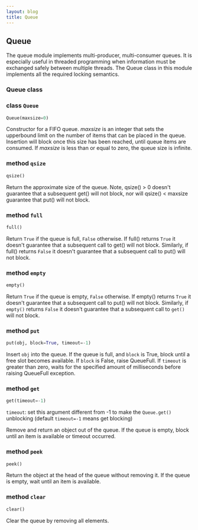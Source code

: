 ```yaml
---
layout: blog
title: Queue
---
```

## Queue

The queue module implements multi-producer, multi-consumer queues. It is especially useful in threaded programming when information must be exchanged safely between multiple threads. The Queue class in this module implements all the required locking semantics.


### Queue class


### class `Queue`
```python
Queue(maxsize=0)
```

Constructor for a FIFO queue.  *maxsize* is an integer that sets the upperbound
limit on the number of items that can be placed in the queue.  Insertion will
block once this size has been reached, until queue items are consumed.  If
*maxsize* is less than or equal to zero, the queue size is infinite.


### method `qsize`
```python
qsize()
```

Return the approximate size of the queue.  Note, qsize() > 0 doesn't
guarantee that a subsequent get() will not block, nor will qsize() < maxsize
guarantee that put() will not block.


### method `full`
```python
full()
```

Return ``True`` if the queue is full, ``False`` otherwise.  If full()
returns ``True`` it doesn't guarantee that a subsequent call to get()
will not block.  Similarly, if full() returns ``False`` it doesn't
guarantee that a subsequent call to put() will not block.


### method `empty`
```python
empty()
```

Return ``True`` if the queue is empty, ``False`` otherwise.  If empty()
returns ``True`` it doesn't guarantee that a subsequent call to put()
will not block.  Similarly, if `empty()` returns ``False`` it doesn't
guarantee that a subsequent call to `get()` will not block.


### method `put`
```python
put(obj, block=True, timeout=-1)
```

Insert `obj` into the queue. If the queue is full, and `block` is True, block until a free slot becomes available. If `block` is False, raise QueueFull.
If `timeout` is greater than zero, waits for the specified amount of milliseconds before raising QueueFull exception.


### method `get`
```python
get(timeout=-1)
```

`timeout`: set this argument different from -1 to make the `Queue.get()` unblocking (default `timeout=-1` means get blocking)

Remove and return an object out of the queue. If the queue is empty, block until an item is available or timeout occurred.


### method `peek`
```python
peek()
```

Return the object at the head of the queue without removing it. If the queue is empty, wait until an item is available.


### method `clear`
```python
clear()
```

Clear the queue by removing all elements.
